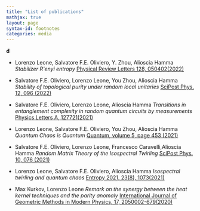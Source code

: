 ```yaml
---
title: "List of publications"
mathjax: true
layout: page
syntax-id: footnotes
categories: media
---
```


<b> d </b>



* Lorenzo Leone, Salvatore F.E. Oliviero, Y. Zhou, Alioscia Hamma <i> Stabilizer R\'enyi entropy </i>
[Physical Review Letters 128, 050402(2022)](https://doi.org/10.1103/PhysRevLett.128.050402)

* Salvatore F.E. Oliviero, Lorenzo Leone, You Zhou, Alioscia Hamma  <i> Stability of topological purity under random local unitaries </i>
[SciPost Phys. 12, 096 (2022)](https://scipost.org/SciPostPhys.12.3.096)
* Salvatore F.E. Oliviero, Lorenzo Leone, Alioscia Hamma
<i> Transitions in entanglement complexity in random quantum circuits by measurements </i>
[Physics Letters A, 127721(2021)](https://doi.org/10.1016/j.physleta.2021.127721)
* Lorenzo Leone, Salvatore F.E. Oliviero, You Zhou, Alioscia Hamma
<i> Quantum Chaos is Quantum </i>
[Quantum, volume 5, page 453 (2021)](https://doi.org/10.22331/q-2021-05-04-453)
* Salvatore F.E. Oliviero, Lorenzo Leone, Francesco Caravelli,Alioscia Hamma
<i> Random Matrix Theory of the Isospectral Twirling </i>
[SciPost Phys. 10, 076 (2021)](https://scipost.org/SciPostPhys.10.3.076)
* Lorenzo Leone, Salvatore F.E. Oliviero, Alioscia Hamma
<i> Isospectral twirling and quantum chaos </i>
[Entropy 2021, 23(8), 1073(2021)](https://doi.org/10.3390/e23081073)
* Max Kurkov, Lorenzo Leone
<i> Remark on the synergy between the heat kernel techniques and the parity anomaly </i>
[International Journal of Geometric Methods in Modern Physics, 17, 2050002-679(2020)](https://doi.org/10.1142/S0219887820500024)
